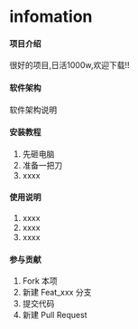 # infomation

#### 项目介绍
很好的项目,日活1000w,欢迎下载!!

#### 软件架构
软件架构说明


#### 安装教程

1. 先砸电脑
2. 准备一把刀
3. xxxx

#### 使用说明

1. xxxx
2. xxxx
3. xxxx

#### 参与贡献

1. Fork 本项
2. 新建 Feat_xxx 分支
3. 提交代码
4. 新建 Pull Request

